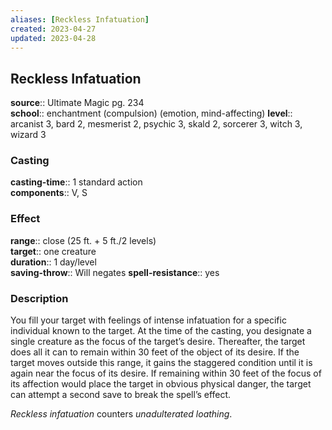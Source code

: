 ```yaml
---
aliases: [Reckless Infatuation]
created: 2023-04-27
updated: 2023-04-28
---
```


## Reckless Infatuation

**source**:: Ultimate Magic pg. 234  
**school**:: enchantment (compulsion) (emotion, mind-affecting)
**level**:: arcanist 3, bard 2, mesmerist 2, psychic 3, skald 2, sorcerer 3, witch 3, wizard 3

### Casting

**casting-time**:: 1 standard action  
**components**:: V, S

### Effect

**range**:: close (25 ft. + 5 ft./2 levels)  
**target**:: one creature  
**duration**:: 1 day/level  
**saving-throw**:: Will negates
**spell-resistance**:: yes

### Description

You fill your target with feelings of intense infatuation for a specific individual known to the target. At the time of the casting, you designate a single creature as the focus of the target’s desire. Thereafter, the target does all it can to remain within 30 feet of the object of its desire. If the target moves outside this range, it gains the staggered condition until it is again near the focus of its desire. If remaining within 30 feet of the focus of its affection would place the target in obvious physical danger, the target can attempt a second save to break the spell’s effect.  
  
*Reckless infatuation* counters *unadulterated loathing*.
